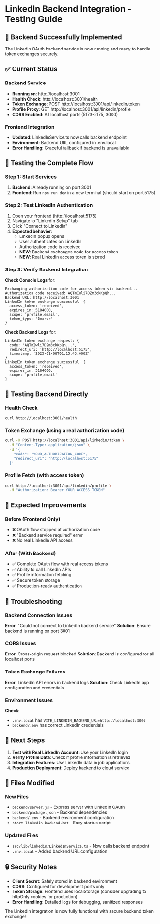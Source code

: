 # LinkedIn Backend Integration - Testing Guide

## 🚀 Backend Successfully Implemented

The LinkedIn OAuth backend service is now running and ready to handle token exchanges securely.

## ✅ Current Status

### Backend Service
- **Running on**: http://localhost:3001
- **Health Check**: http://localhost:3001/health
- **Token Exchange**: POST http://localhost:3001/api/linkedin/token
- **Profile Proxy**: GET http://localhost:3001/api/linkedin/profile
- **CORS Enabled**: All localhost ports (5173-5175, 3000)

### Frontend Integration
- **Updated**: LinkedInService.ts now calls backend endpoint
- **Environment**: Backend URL configured in .env.local
- **Error Handling**: Graceful fallback if backend is unavailable

## 🧪 Testing the Complete Flow

### Step 1: Start Services
1. **Backend**: Already running on port 3001
2. **Frontend**: Run `npm run dev` in a new terminal (should start on port 5175)

### Step 2: Test LinkedIn Authentication
1. Open your frontend (http://localhost:5175)
2. Navigate to "LinkedIn Setup" tab
3. Click "Connect to LinkedIn"
4. **Expected behavior**: 
   - LinkedIn popup opens
   - User authenticates on LinkedIn
   - Authorization code is received
   - **NEW**: Backend exchanges code for access token
   - **NEW**: Real LinkedIn access token is stored

### Step 3: Verify Backend Integration
**Check Console Logs** for:
```
Exchanging authorization code for access token via backend...
Authorization code received: AQTmIwli7DZm3ckKpQh...
Backend URL: http://localhost:3001
LinkedIn token exchange successful: {
  access_token: 'received',
  expires_in: 5184000,
  scope: 'profile,email',
  token_type: 'Bearer'
}
```

**Check Backend Logs** for:
```
LinkedIn token exchange request: {
  code: 'AQTmIwli7DZm3ckKpQh...',
  redirect_uri: 'http://localhost:5175',
  timestamp: '2025-01-08T01:15:43.000Z'
}
LinkedIn token exchange successful: {
  access_token: 'received',
  expires_in: 5184000,
  scope: 'profile,email'
}
```

## 🔧 Testing Backend Directly

### Health Check
```bash
curl http://localhost:3001/health
```

### Token Exchange (using a real authorization code)
```bash
curl -X POST http://localhost:3001/api/linkedin/token \
  -H "Content-Type: application/json" \
  -d '{
    "code": "YOUR_AUTHORIZATION_CODE",
    "redirect_uri": "http://localhost:5175"
  }'
```

### Profile Fetch (with access token)
```bash
curl http://localhost:3001/api/linkedin/profile \
  -H "Authorization: Bearer YOUR_ACCESS_TOKEN"
```

## 🎯 Expected Improvements

### Before (Frontend Only)
- ❌ OAuth flow stopped at authorization code
- ❌ "Backend service required" error
- ❌ No real LinkedIn API access

### After (With Backend)
- ✅ Complete OAuth flow with real access tokens
- ✅ Ability to call LinkedIn APIs
- ✅ Profile information fetching
- ✅ Secure token storage
- ✅ Production-ready authentication

## 🐛 Troubleshooting

### Backend Connection Issues
**Error**: "Could not connect to LinkedIn backend service"
**Solution**: Ensure backend is running on port 3001

### CORS Issues
**Error**: Cross-origin request blocked
**Solution**: Backend is configured for all localhost ports

### Token Exchange Failures
**Error**: LinkedIn API errors in backend logs
**Solution**: Check LinkedIn app configuration and credentials

### Environment Issues
**Check**: 
- `.env.local` has `VITE_LINKEDIN_BACKEND_URL=http://localhost:3001`
- `backend/.env` has correct LinkedIn credentials

## 🚀 Next Steps

1. **Test with Real LinkedIn Account**: Use your LinkedIn login
2. **Verify Profile Data**: Check if profile information is retrieved
3. **Integration Features**: Use LinkedIn data in job applications
4. **Production Deployment**: Deploy backend to cloud service

## 📁 Files Modified

### New Files
- `backend/server.js` - Express server with LinkedIn OAuth
- `backend/package.json` - Backend dependencies
- `backend/.env` - Backend environment configuration
- `start-linkedin-backend.bat` - Easy startup script

### Updated Files
- `src/lib/linkedin/LinkedInService.ts` - Now calls backend endpoint
- `.env.local` - Added backend URL configuration

## 🔒 Security Notes

- **Client Secret**: Safely stored in backend environment
- **CORS**: Configured for development ports only
- **Token Storage**: Frontend uses localStorage (consider upgrading to httpOnly cookies for production)
- **Error Handling**: Detailed logs for debugging, sanitized responses

The LinkedIn integration is now fully functional with secure backend token exchange!
